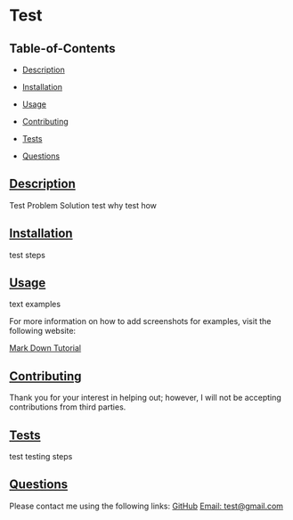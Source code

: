 
  # Test
  
   
  ## Table-of-Contents
  * [Description](#description)
  * [Installation](#installation)
  * [Usage](#usage)
   
  * [Contributing](#contributing)
  * [Tests](#tests)
  * [Questions](#questions)
  
  ## [Description](#table-of-contents)
  Test Problem Solution 
  test why 
  test how
  ## [Installation](#table-of-contents)
  test steps
  ## [Usage](#table-of-contents)
  text examples
  
  For more information on how to add screenshots for examples, visit the following website:
  
  [Mark Down Tutorial](https://agea.github.io/tutorial.md/)
  
   
  ## [Contributing](#table-of-contents)
  
  
  Thank you for your interest in helping out; however, I will not be accepting contributions from third parties.
    
  ## [Tests](#table-of-contents)
  test testing steps
  ## [Questions](#table-of-contents)
  Please contact me using the following links:
  [GitHub](https://github.com/testusername)
  [Email: test@gmail.com](mailto:test@gmail.com)
